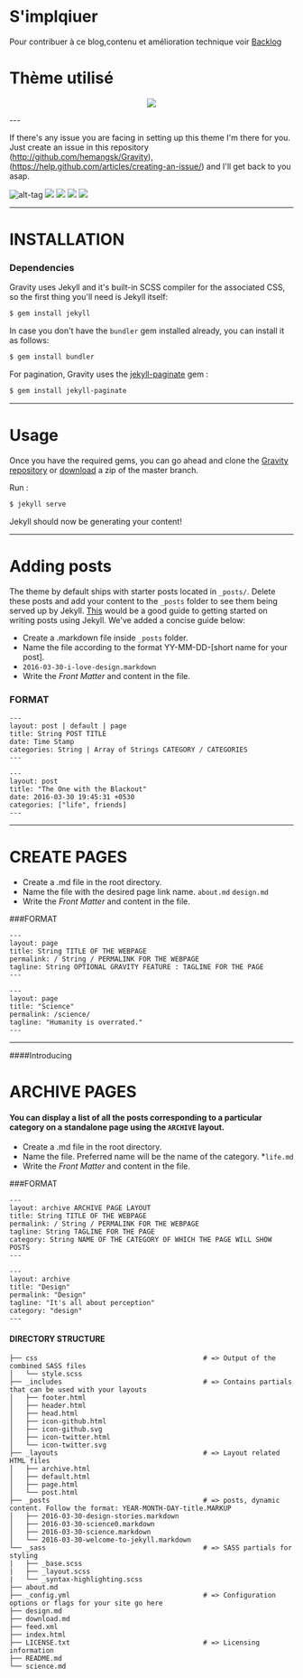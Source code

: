 # S'implqiuer
Pour contribuer à ce blog,contenu et amélioration technique voir [Backlog](https://github.com/XavCC/xavcc.github.io/projects)

# Thème utilisé

<p align = "center">
<img src="http://i.imgur.com/JhbQ03z.png"/>
</p>
---


If there's any issue you are facing in setting up this theme I'm there for you. Just create an issue in this repository (http://github.com/hemangsk/Gravity), (https://help.github.com/articles/creating-an-issue/) and I'll get back to you asap.


![alt-tag](http://i.imgur.com/HyyXWQ0.png)
<img src="http://i.imgur.com/cPwoX3E.png"/>
<img src="http://i.imgur.com/3TMoBGj.png"/>
<img src="http://i.imgur.com/Z6h3uCp.png"/>
<img src="http://i.imgur.com/bB7IIHr.png"/>
___

# INSTALLATION

### Dependencies

Gravity uses Jekyll and it's built-in SCSS compiler for the associated CSS, so the first thing you'll need is Jekyll itself:

```bash
$ gem install jekyll
```

In case you don't have the `bundler` gem installed already, you can install it as follows:

```bash
$ gem install bundler
```

For pagination, Gravity uses the [jekyll-paginate](https://jekyllrb.com/docs/pagination/) gem :

```bash
$ gem install jekyll-paginate
```
___

# Usage

Once you have the required gems, you can go ahead and clone the 
[Gravity repository](https://github.com/hemangsk/Gravity) or [download](https://github.com/hemangsk/Gravity/archive/master.zip)
a zip of the master branch.

Run :

```bash
$ jekyll serve
```
Jekyll should now be generating your content! 
___

# Adding posts

The theme by default ships with starter posts located in `_posts/`. Delete these posts and add your content to the `_posts` 
folder to see them being served up by Jekyll. [This](https://jekyllrb.com/docs/posts/) would be a good guide to getting started on writing posts using Jekyll. We've added a concise guide below:

- Create a .markdown file inside `_posts` folder.
- Name the file according to the format YY-MM-DD-[short name for your post].
- `2016-03-30-i-love-design.markdown`
- Write the _Front Matter_ and content in the file.

### FORMAT
```
---
layout: post | default | page
title: String POST TITLE
date: Time Stamp
categories: String | Array of Strings CATEGORY / CATEGORIES
---

---
layout: post
title: "The One with the Blackout"
date: 2016-03-30 19:45:31 +0530
categories: ["life", friends]
---
```
___

# CREATE PAGES
- Create a .md file in the root directory.
- Name the file with the desired page link name.
`about.md`
`design.md`
- Write the _Front Matter_ and content in the file.

###FORMAT
```
---
layout: page
title: String TITLE OF THE WEBPAGE
permalink: / String / PERMALINK FOR THE WEBPAGE
tagline: String OPTIONAL GRAVITY FEATURE : TAGLINE FOR THE PAGE
---

---
layout: page
title: "Science"
permalink: /science/
tagline: "Humanity is overrated."
---
```
___
####Introducing
# ARCHIVE PAGES
#### You can display a list of all the posts corresponding to a particular category on a standalone page using the `ARCHIVE` layout.

- Create a .md file in the root directory.
- Name the file. Preferred name will be the name of the category.
	*`life.md`
- Write the _Front Matter_ and content in the file.

###FORMAT
```
---
layout: archive ARCHIVE PAGE LAYOUT
title: String TITLE OF THE WEBPAGE
permalink: / String / PERMALINK FOR THE WEBPAGE
tagline: String TAGLINE FOR THE PAGE
category: String NAME OF THE CATEGORY OF WHICH THE PAGE WILL SHOW POSTS
---

---
layout: archive
title: "Design"
permalink: "Design"
tagline: "It's all about perception"
category: "design"
---
```


#### DIRECTORY STRUCTURE
```
├── css 									    # => Output of the combined SASS files
│   └── style.scss
├── _includes									# => Contains partials that can be used with your layouts
│   ├── footer.html
│   ├── header.html
│   ├── head.html
│   ├── icon-github.html
│   ├── icon-github.svg
│   ├── icon-twitter.html
│   └── icon-twitter.svg
├── _layouts									# => Layout related HTML files
│   ├── archive.html
│   ├── default.html
│   ├── page.html
│   └── post.html
├── _posts										# => posts, dynamic content. Follow the format: YEAR-MONTH-DAY-title.MARKUP	
│   ├── 2016-03-30-design-stories.markdown
│   ├── 2016-03-30-science0.markdown
│   ├── 2016-03-30-science.markdown
│   └── 2016-03-30-welcome-to-jekyll.markdown
└── _sass										# => SASS partials for styling
|   ├── _base.scss
|   ├── _layout.scss
|   └── _syntax-highlighting.scss
├── about.md
├── _config.yml 								# => Configuration options or flags for your site go here
├── design.md
├── download.md
├── feed.xml
├── index.html
├── LICENSE.txt									# => Licensing information
├── README.md
└── science.md
```
